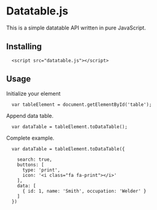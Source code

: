 # Datatable.js
This is a simple datatable API written in pure JavaScript.

## Installing
```
  <script src="datatable.js"></script>
```

## Usage

Initialize your element

```
  var tableElement = document.getElementById('table');
```

Append data table.

```
  var dataTable = tableElement.toDataTable();
```

Complete example.

```
  var dataTable = tableElement.toDataTable({
  
    search: true,
    buttons: [
      type: 'print',
      icon: '<i class="fa fa-print"></i>'
    ],
    data: [
      { id: 1, name: 'Smith', occupation: 'Welder' }    
    ]
  })
```
